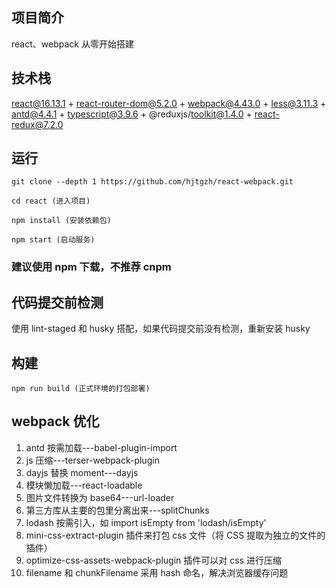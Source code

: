 <!--
 * @文件描述: readMe
 * @公司: thundersdata
 * @作者: 黄建停
 * @Date: 2020-07-10 16:43:54
 * @LastEditors: 黄建停
 * @LastEditTime: 2020-07-21 13:58:06
-->

## 项目简介

react、webpack 从零开始搭建

## 技术栈

react@16.13.1 + react-router-dom@5.2.0 + webpack@4.43.0 + less@3.11.3 + antd@4.4.1 + typescript@3.9.6 + @reduxjs/toolkit@1.4.0 + react-redux@7.2.0

## 运行

```
git clone --depth 1 https://github.com/hjtgzh/react-webpack.git

cd react (进入项目)

npm install (安装依赖包)

npm start (启动服务)

```

### 建议使用 npm 下载，不推荐 cnpm

## 代码提交前检测

使用 lint-staged 和 husky 搭配，如果代码提交前没有检测，重新安装 husky

## 构建

```
npm run build (正式环境的打包部署)

```

## webpack 优化

1. antd 按需加载---babel-plugin-import
2. js 压缩---terser-webpack-plugin
3. dayjs 替换 moment---dayjs
4. 模块懒加载---react-loadable
5. 图片文件转换为 base64---url-loader
6. 第三方库从主要的包里分离出来---splitChunks
7. lodash 按需引入，如 import isEmpty from 'lodash/isEmpty'
8. mini-css-extract-plugin 插件来打包 css 文件（将 CSS 提取为独立的文件的插件）
9. optimize-css-assets-webpack-plugin 插件可以对 css 进行压缩
10. filename 和 chunkFilename 采用 hash 命名，解决浏览器缓存问题
